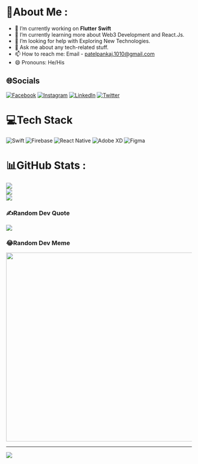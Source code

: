 # 💫About Me :
- 🔭 I’m currently working on **Flutter** **Swift** 
- 🌱 I’m currently learning more about Web3 Development and React.Js.
- 🤔 I’m looking for help with Exploring New Technologies.
- 💬 Ask me about any tech-related stuff.
- 📫 How to reach me: Email - patelpankaj.1010@gmail.com
- 😄 Pronouns: He/His

## 🌐Socials
[![Facebook](https://img.shields.io/badge/Facebook-%231877F2.svg?logo=Facebook&logoColor=white)](https://facebook.com/https://www.facebook.com/pankaj.patel.564) [![Instagram](https://img.shields.io/badge/Instagram-%23E4405F.svg?logo=Instagram&logoColor=white)](https://instagram.com/pankajpatel1010) [![LinkedIn](https://img.shields.io/badge/LinkedIn-%230077B5.svg?logo=linkedin&logoColor=white)](https://www.linkedin.com/in/erpankajpatel/) [![Twitter](https://img.shields.io/badge/Twitter-%231DA1F2.svg?logo=Twitter&logoColor=white)](https://twitter.com/Er_pankaj10) 

# 💻Tech Stack
![Swift](https://img.shields.io/badge/swift-F54A2A?style=for-the-badge&logo=swift&logoColor=white) ![Firebase](https://img.shields.io/badge/firebase-%23039BE5.svg?style=for-the-badge&logo=firebase) ![React Native](https://img.shields.io/badge/react_native-%2320232a.svg?style=for-the-badge&logo=react&logoColor=%2361DAFB) ![Adobe XD](https://img.shields.io/badge/Adobe%20XD-470137?style=for-the-badge&logo=Adobe%20XD&logoColor=#FF61F6) 	![Figma](https://img.shields.io/badge/figma-%23F24E1E.svg?style=for-the-badge&logo=figma&logoColor=white)
# 📊GitHub Stats :
![](https://github-readme-stats.vercel.app/api?username=erpankajpatel&theme=onedark&hide_border=false&include_all_commits=false&count_private=false)<br/>
![](https://github-readme-streak-stats.herokuapp.com/?user=erpankajpatel&theme=onedark&hide_border=false)<br/>
![](https://github-readme-stats.vercel.app/api/top-langs/?username=erpankajpatel&theme=onedark&hide_border=false&include_all_commits=false&count_private=false&layout=compact)

### ✍️Random Dev Quote
![](https://quotes-github-readme.vercel.app/api?type=horizontal&theme=radical)

### 😂Random Dev Meme
<img src="https://random-memer.herokuapp.com/" width="512px"/>

---
[![](https://visitcount.itsvg.in/api?id=erpankajpatel&icon=0&color=0)](https://visitcount.itsvg.in)
